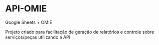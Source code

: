 # API-OMIE
Google Sheets + OMIE

Projeto criado para facilitação de geração de relatórios e controle sobre serviços/peças utilizando a API
